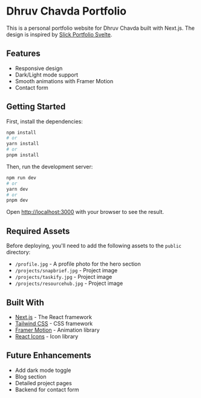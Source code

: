 # Dhruv Chavda Portfolio

This is a personal portfolio website for Dhruv Chavda built with Next.js. The design is inspired by [Slick Portfolio Svelte](https://riadhadrani.github.io/slick-portfolio-svelte).

## Features

- Responsive design
- Dark/Light mode support
- Smooth animations with Framer Motion
- Contact form

## Getting Started

First, install the dependencies:

```bash
npm install
# or
yarn install
# or
pnpm install
```

Then, run the development server:

```bash
npm run dev
# or
yarn dev
# or
pnpm dev
```

Open [http://localhost:3000](http://localhost:3000) with your browser to see the result.

## Required Assets

Before deploying, you'll need to add the following assets to the `public` directory:

- `/profile.jpg` - A profile photo for the hero section
- `/projects/snapbrief.jpg` - Project image
- `/projects/taskify.jpg` - Project image
- `/projects/resourcehub.jpg` - Project image

## Built With

- [Next.js](https://nextjs.org/) - The React framework
- [Tailwind CSS](https://tailwindcss.com/) - CSS framework
- [Framer Motion](https://www.framer.com/motion/) - Animation library
- [React Icons](https://react-icons.github.io/react-icons/) - Icon library

## Future Enhancements

- Add dark mode toggle
- Blog section
- Detailed project pages
- Backend for contact form 